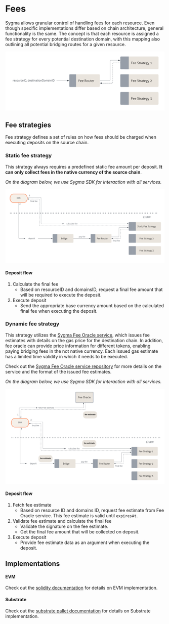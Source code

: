 # Fees

Sygma allows granular control of handling fees for each resource. Even though specific implementations differ based on chain architecture, general functionality is the same. The concept is that each resource is assigned a fee strategy for every potential destination domain, with this mapping also outlining all potential bridging routes for a given resource.

![](/docs/resources/fee-router-general.png)

## Fee strategies

Fee strategy defines a set of rules on how fees should be charged when executing deposits on the source chain.

### Static fee strategy

This strategy always requires a predefined static fee amount per deposit. **It can only collect fees in the native currency of the source chain**.

*On the diagram below, we use Sygma SDK for interaction with all services.*

![](/docs/resources/static-fee-general.png)

#### Deposit flow

1) Calculate the final fee
    - Based on resourceID and domainsID, request a final fee amount that will be required to execute the deposit.
2) Execute deposit
    - Send the appropriate base currency amount based on the calculated final fee when executing the deposit.

### Dynamic fee strategy
This strategy utilizes the [Sygma Fee Oracle service](https://github.com/sygmaprotocol/sygma-fee-oracle), which issues fee estimates with details on the gas price for the destination chain. In addition, fee oracle can provide price information for different tokens, enabling paying bridging fees in the not native currency. Each issued gas estimate has a limited time validity in which it needs to be executed.

Check out the [Sygma Fee Oracle service repository](https://github.com/sygmaprotocol/sygma-fee-oracle/blob/main/docs/Home.md) for more details on the service and the format of the issued fee estimates.

*On the diagram below, we use Sygma SDK for interaction with all services.*

![](/docs/resources/dynamic-fee-general.png)

#### Deposit flow

1) Fetch fee estimate
    - Based on resource ID and domains ID, request fee estimate from Fee Oracle service. This fee estimate is valid until `expiresAt`.
2) Validate fee estimate and calculate the final fee
    - Validate the signature on the fee estimate.
    - Get the final fee amount that will be collected on deposit.
3) Execute deposit
    - Provide fee estimate data as an argument when executing the deposit.

## Implementations

#### EVM
Check out the [solidity documentation](https://github.com/sygmaprotocol/sygma-solidity/blob/main/docs/Home.md) for details on EVM implementation.

#### Substrate
Check out the [substrate pallet documentation](https://github.com/sygmaprotocol/sygma-substrate-pallets/blob/main/docs/Home.md) for details on Substrate implementation.


 